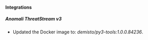 #### Integrations
##### Anomali ThreatStream v3
- Updated the Docker image to: *demisto/py3-tools:1.0.0.84236*.
